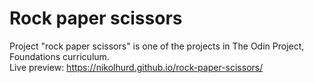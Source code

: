 # Rock paper scissors

Project "rock paper scissors" is one of the projects in The Odin Project, Foundations curriculum. <br>
Live preview: https://nikolhurd.github.io/rock-paper-scissors/
